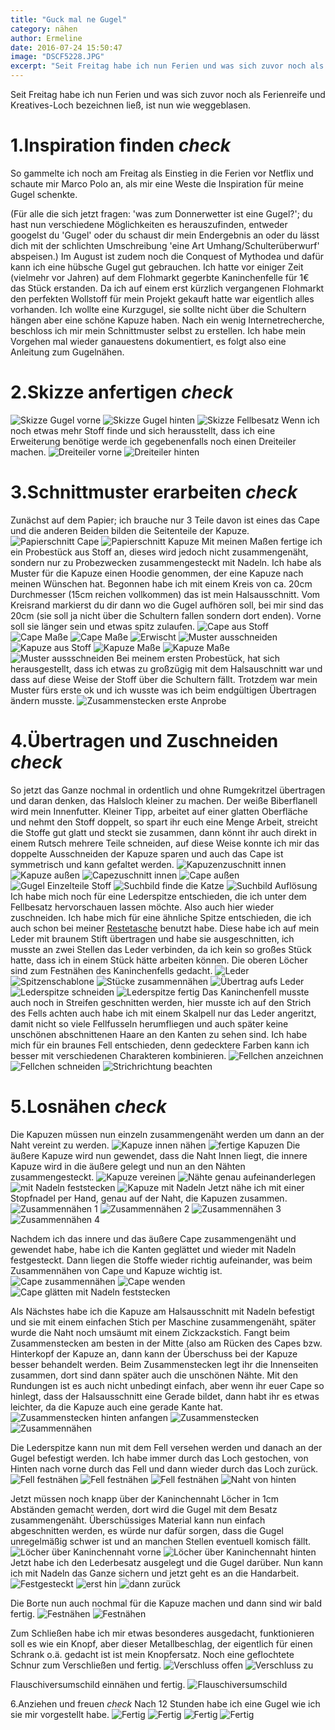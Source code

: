 ```yaml
---
title: "Guck mal ne Gugel"
category: nähen
author: Ermeline
date: 2016-07-24 15:50:47
image: "DSCF5228.JPG"
excerpt: "Seit Freitag habe ich nun Ferien und was sich zuvor noch als Ferienreife und Kreatives-Loch bezeichnen ließ, ist nun wie weggeblasen."
---
```


Seit Freitag habe ich nun Ferien und was sich zuvor noch als Ferienreife und Kreatives-Loch bezeichnen ließ, ist nun wie weggeblasen. 

# 1.Inspiration finden *check*
So gammelte ich noch am Freitag als Einstieg in die Ferien vor Netflix und schaute mir Marco Polo an, als mir eine Weste die Inspiration für meine Gugel schenkte. 

(Für alle die sich jetzt fragen: 'was zum Donnerwetter ist eine Gugel?'; du hast nun verschiedene Möglichkeiten es herauszufinden, entweder googelst du 'Gugel' oder du schaust dir mein Endergebnis an oder du lässt dich mit der schlichten Umschreibung 'eine Art Umhang/Schulterüberwurf' abspeisen.) Im August ist zudem noch die Conquest of Mythodea und dafür kann ich eine hübsche Gugel gut gebrauchen. Ich hatte vor einiger Zeit (vielmehr vor Jahren) auf dem Flohmarkt gegerbte Kaninchenfelle für 1€ das Stück erstanden. Da ich auf einem erst kürzlich vergangenen Flohmarkt den perfekten Wollstoff für mein Projekt gekauft hatte war eigentlich alles vorhanden. Ich wollte eine Kurzgugel, sie sollte nicht über die Schultern hängen aber eine schöne Kapuze haben. Nach ein wenig Internetrecherche, beschloss ich mir mein Schnittmuster selbst zu erstellen. Ich habe mein Vorgehen mal wieder ganauestens dokumentiert, es folgt also eine Anleitung zum Gugelnähen.

# 2.Skizze anfertigen *check*
![Skizze Gugel vorne](DSCF5225.JPG)
![Skizze Gugel hinten](DSCF5227.JPG)
![Skizze Fellbesatz](DSCF5226.JPG)
Wenn ich noch etwas mehr Stoff finde und sich herausstellt, dass ich eine Erweiterung benötige werde ich gegebenenfalls noch einen Dreiteiler machen.
![Dreiteiler vorne](DSCF5100.JPG)
![Dreiteiler hinten](DSCF5101.JPG)

# 3.Schnittmuster erarbeiten *check* 
Zunächst auf dem Papier; ich brauche nur 3 Teile davon ist eines das Cape und die anderen Beiden bilden die Seitenteile der Kapuze.
![Papierschnitt Cape](DSCF5103.JPG)
![Papierschnitt Kapuze](DSCF5104.JPG)
Mit meinen Maßen fertige ich ein Probestück aus Stoff an, dieses wird jedoch nicht zusammengenäht, sondern nur zu Probezwecken zusammengesteckt mit Nadeln.
Ich habe als Muster für die Kapuze einen Hoodie genommen, der eine Kapuze nach meinen Wünschen hat.
Begonnen habe ich mit einem Kreis von ca. 20cm Durchmesser (15cm reichen vollkommen) das ist mein Halsausschnitt. Vom Kreisrand markierst du dir dann wo die Gugel aufhören soll, bei mir sind das 20cm (sie soll ja nicht über die Schultern fallen sondern dort enden). Vorne soll sie länger sein und etwas spitz zulaufen.
![Cape aus Stoff](DSCF5111.JPG)
![Cape Maße](DSCF5108.JPG)
![Cape Maße](DSCF5110.JPG)
![Erwischt](DSCF5113.JPG)
![Muster ausschneiden](DSCF5115.JPG)
![Kapuze aus Stoff](DSCF5117.JPG)
![Kapuze Maße](DSCF5118.JPG)
![Kapuze Maße](DSCF5119.JPG)
![Muster aussschneiden](DSCF5121.JPG)
Bei meinem ersten Probestück, hat sich herausgestellt, dass ich etwas zu großzügig mit dem Halsauschnitt war und dass auf diese Weise der Stoff über die Schultern fällt. Trotzdem war mein Muster fürs erste ok und ich wusste was ich beim endgültigen Übertragen ändern musste.
![Zusammenstecken erste Anprobe](DSCF5123.JPG)

# 4.Übertragen und Zuschneiden *check*
So jetzt das Ganze nochmal in ordentlich und ohne Rumgekritzel übertragen und daran denken, das Halsloch kleiner zu machen. Der weiße Biberflanell wird mein Innenfutter. Kleiner Tipp, arbeitet auf einer glatten Oberfläche und nehmt den Stoff doppelt, so spart ihr euch eine Menge Arbeit, streicht die Stoffe gut glatt und steckt sie zusammen, dann könnt ihr auch direkt in einem Rutsch mehrere Teile schneiden, auf diese Weise konnte ich mir das doppelte Ausschneiden der Kapuze sparen und auch das Cape ist symmetrisch und kann gefaltet werden.
![Kapuzenzuschnitt innen](DSCF5124.JPG)
![Kapuze außen](DSCF5130.JPG)
![Capezuschnitt innen](DSCF5125.JPG)
![Cape außen](DSCF5134.JPG)
![Gugel Einzelteile Stoff](DSCF5135.JPG)
![Suchbild finde die Katze](DSCF5133.JPG)
![Suchbild Auflösung](DSCF5132.JPG)
Ich habe mich noch für eine Lederspitze entschieden, die ich unter dem Fellbesatz hervorschauen lassen möchte. Also auch hier wieder zuschneiden. Ich habe mich für eine ähnliche Spitze entschieden, die ich auch schon bei meiner [Restetasche](/2016/02/restetaschchen/) benutzt habe. Diese habe ich auf mein Leder mit braunem Stift übertragen und habe sie ausgeschnitten, ich musste an zwei Stellen das Leder verbinden, da ich kein so großes Stück hatte, dass ich in einem Stück hätte arbeiten können. Die oberen Löcher sind zum Festnähen des Kaninchenfells gedacht.
![Leder](DSCF5140.JPG)
![Spitzenschablone](DSCF5170.JPG)
![Stücke zusammennähen](DSCF5178.JPG)
![Übertrag aufs Leder](DSCF5179.JPG)
![Lederspitze schneiden](DSCF5182.JPG)
![Lederspitze fertig](DSCF5183.JPG)
Das Kaninchenfell musste auch noch in Streifen geschnitten werden, hier musste ich auf den Strich des Fells achten auch habe ich mit einem Skalpell nur das Leder angeritzt, damit nicht so viele Fellfusseln herumfliegen und auch später keine unschönen abschnittenen Haare an den Kanten zu sehen sind. Ich habe mich für ein braunes Fell entschieden, denn gedecktere Farben kann ich besser mit verschiedenen Charakteren kombinieren.
![Fellchen anzeichnen](DSCF5172.JPG)
![Fellchen schneiden](DSCF5173.JPG)
![Strichrichtung beachten](DSCF5177.JPG)

# 5.Losnähen *check*
Die Kapuzen müssen nun einzeln zusammengenäht werden um dann an der Naht vereint zu werden.
![Kapuze innen nähen](DSCF5126.JPG)
![fertige Kapuzen](DSCF5145.JPG)
Die äußere Kapuze wird nun gewendet, dass die Naht Innen liegt, die innere Kapuze wird in die äußere gelegt und nun an den Nähten zusammengesteckt. 
![Kapuze vereinen](DSCF5147.JPG)
![Nähte genau aufeinanderlegen](DSCF5148.JPG)
![mit Nadeln feststecken](DSCF5151.JPG)
![Kapuze mit Nadeln](DSCF5152.JPG)
Jetzt nähe ich mit einer Stopfnadel per Hand, genau auf der Naht, die Kapuzen zusammen.
![Zusammennähen 1](DSCF5155.JPG)
![Zusammennähen 2](DSCF5156.JPG)
![Zusammennähen 3](DSCF5158.JPG)
![Zusammennähen 4](DSCF5159.JPG)

Nachdem ich das innere und das äußere Cape zusammengenäht und gewendet habe, habe ich die Kanten geglättet und wieder mit Nadeln festgesteckt. Dann liegen die Stoffe wieder richtig aufeinander, was beim Zusammennähen von Cape und Kapuze wichtig ist.
![Cape zusammennähen](DSCF5142.JPG)
![Cape wenden](DSCF5143.JPG)
![Cape glätten mit Nadeln feststecken](DSCF5165.JPG)

Als Nächstes habe ich die Kapuze am Halsausschnitt mit Nadeln befestigt und sie mit einem einfachen Stich per Maschine zusammengenäht, später wurde die Naht noch umsäumt mit einem Zickzackstich. Fangt beim Zusammenstecken am besten in der Mitte (also am Rücken des Capes bzw. Hinterkopf der Kapuze an, dann kann der Überschuss bei der Kapuze besser behandelt werden. Beim Zusammenstecken legt ihr die Innenseiten zusammen, dort sind dann später auch die unschönen Nähte. Mit den Rundungen ist es auch nicht unbedingt einfach, aber wenn ihr euer Cape so hinlegt, dass der Halsausschnitt eine Gerade bildet, dann habt ihr es etwas leichter, da die Kapuze auch eine gerade Kante hat.
![Zusammenstecken hinten anfangen](DSCF5166.JPG)
![Zusammenstecken](DSCF5167.JPG)
![Zusammennähen](DSCF5168.JPG)

Die Lederspitze kann nun mit dem Fell versehen werden und danach an der Gugel befestigt werden. Ich habe immer durch das Loch gestochen, von Hinten nach vorne durch das Fell und dann wieder durch das Loch zurück.
![Fell festnähen](DSCF5185.JPG)
![Fell festnähen](DSCF5186.JPG)
![Fell festnähen](DSCF5187.JPG)
![Naht von hinten](DSCF5188.JPG)

Jetzt müssen noch knapp über der Kaninchennaht Löcher in 1cm Abständen gemacht werden, dort wird die Gugel mit dem Besatz zusammengenäht. Überschüssiges Material kann nun einfach abgeschnitten werden, es würde nur dafür sorgen, dass die Gugel unregelmäßig schwer ist und an manchen Stellen eventuell komisch fällt.
![Löcher über Kaninchennaht vorne](DSCF5194.JPG)
![Löcher über Kaninchennaht hinten](DSCF5195.JPG)
Jetzt habe ich den Lederbesatz ausgelegt und die Gugel darüber. Nun kann ich mit Nadeln das Ganze sichern und jetzt geht es an die Handarbeit.
![Festgesteckt](DSCF5198.JPG)
![erst hin](DSCF5199.JPG)
![dann zurück](DSCF5201.JPG)

Die Borte nun auch nochmal für die Kapuze machen und dann sind wir bald fertig.
![Festnähen](DSCF5217.JPG)
![Festnähen](DSCF5218.JPG)

Zum Schließen habe ich mir etwas besonderes ausgedacht, funktionieren soll es wie ein Knopf, aber dieser Metallbeschlag, der eigentlich für einen Schrank o.ä. gedacht ist ist mein Knopfersatz. Noch eine geflochtete Schnur zum Verschließen und fertig.
![Verschluss offen](DSCF5205.JPG)
![Verschluss zu](DSCF5206.JPG)

Flauschiversumschild einnähen und fertig.
![Flauschiversumschild](DSCF5221.JPG)

6.Anziehen und freuen *check*
Nach 12 Stunden habe ich eine Gugel wie ich sie mir vorgestellt habe. 
![Fertig](DSCF5219.JPG)
![Fertig](DSCF5220.JPG)
![Fertig](DSCF5228.JPG)
![Fertig](DSCF5229.JPG)
